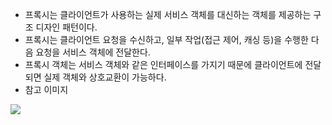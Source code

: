 - 프록시는 클라이언트가 사용하는 실제 서비스 객체를 대신하는 객체를 제공하는 구조 디자인 패턴이다.
- 프록시는 클라이언트 요청을 수신하고, 일부 작업​(접근 제어, 캐싱 등)​을 수행한 다음 요청을 서비스 객체에 전달한다.
- 프록시 객체는 서비스 객체와 같은 인터페이스를 가지기 때문에 클라이언트에 전달되면 실제 객체와 상호교환이 가능하다.
- 참고 이미지
<image src="../../../../../assets/images/proxy-pattern.png">

